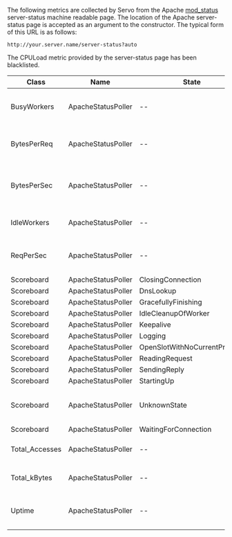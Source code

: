 The following metrics are collected by Servo from the Apache [mod_status](http://httpd.apache.org/docs/current/mod/mod_status.html) server-status machine readable page.  The location of the Apache server-status page is accepted as an argument to the constructor.  The typical form of this URL is as follows:

`http://your.server.name/server-status?auto`

The CPULoad metric provided by the server-status page has been blacklisted.

| Class | Name | State | Type | Description |
|-------|------|-------|------|-------------|
| BusyWorkers | ApacheStatusPoller | -- | GAUGE | number of workers serving requests |
| BytesPerReq | ApacheStatusPoller | -- | GAUGE | average number of bytes per request |
| BytesPerSec | ApacheStatusPoller | -- | GAUGE | average number of bytes served per second |
| IdleWorkers | ApacheStatusPoller | -- | GAUGE | number of idle workers |
| ReqPerSec | ApacheStatusPoller | -- | GAUGE | average number of requests per second |
| Scoreboard | ApacheStatusPoller | ClosingConnection | GAUGE | C |
| Scoreboard | ApacheStatusPoller | DnsLookup | GAUGE | D |
| Scoreboard | ApacheStatusPoller | GracefullyFinishing | GAUGE | G |
| Scoreboard | ApacheStatusPoller | IdleCleanupOfWorker | GAUGE | I |
| Scoreboard | ApacheStatusPoller | Keepalive | GAUGE | K |
| Scoreboard | ApacheStatusPoller | Logging | GAUGE | L |
| Scoreboard | ApacheStatusPoller | OpenSlotWithNoCurrentProcess | GAUGE | . |
| Scoreboard | ApacheStatusPoller | ReadingRequest | GAUGE | R |
| Scoreboard | ApacheStatusPoller | SendingReply | GAUGE | W |
| Scoreboard | ApacheStatusPoller | StartingUp | GAUGE | S |
| Scoreboard | ApacheStatusPoller | UnknownState | GAUGE | unknown symbol in the scoreboard |
| Scoreboard | ApacheStatusPoller | WaitingForConnection | GAUGE | _ |
| Total_Accesses | ApacheStatusPoller | -- | COUNTER | total number of accesses |
| Total_kBytes | ApacheStatusPoller | -- | COUNTER | total byte count served |
| Uptime | ApacheStatusPoller | -- | COUNTER | time the server has been running for |
